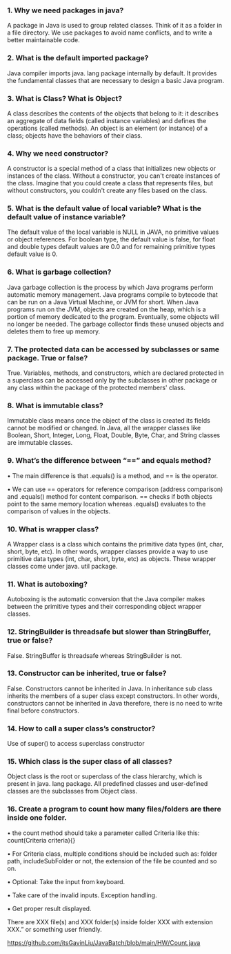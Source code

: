 ### 1.	Why we need packages in java?

A package in Java is used to group related classes. Think of it as a folder in a file directory. We use packages to avoid name conflicts, and to write a better maintainable code. 

### 2.	What is the default imported package?

Java compiler imports java. lang package internally by default. It provides the fundamental classes that are necessary to design a basic Java program.

### 3.	What is Class? What is Object?

A class describes the contents of the objects that belong to it: it describes an aggregate of data fields (called instance variables) and defines the operations (called methods). 
An object is an element (or instance) of a class; objects have the behaviors of their class.

### 4.	Why we need constructor?

A constructor is a special method of a class that initializes new objects or instances of the class. Without a constructor, you can't create instances of the class. Imagine that you could create a class that represents files, but without constructors, you couldn't create any files based on the class.

### 5.	What is the default value of local variable? What is the default value of instance variable?

The default value of the local variable is NULL in JAVA, no primitive values or object references. 
For boolean type, the default value is false, for float and double types default values are 0.0 and for remaining primitive types default value is 0.

### 6.	What is garbage collection?

Java garbage collection is the process by which Java programs perform automatic memory management. Java programs compile to bytecode that can be run on a Java Virtual Machine, or JVM for short. When Java programs run on the JVM, objects are created on the heap, which is a portion of memory dedicated to the program. Eventually, some objects will no longer be needed. The garbage collector finds these unused objects and deletes them to free up memory.

### 7.	The protected data can be accessed by subclasses or same package. True or false?

True. Variables, methods, and constructors, which are declared protected in a superclass can be accessed only by the subclasses in other package or any class within the package of the protected members' class.

### 8.	What is immutable class?

Immutable class means once the object of the class is created its fields cannot be modified or changed. In Java, all the wrapper classes like Boolean, Short, Integer, Long, Float, Double, Byte, Char, and String classes are immutable classes.

### 9.	What’s the difference between “==” and equals method?

•	The main difference is that .equals() is a method, and == is the operator.

•	We can use == operators for reference comparison (address comparison) and .equals() method for content comparison. == checks if both objects point to the same memory location whereas .equals() evaluates to the comparison of values in the objects.

### 10.	What is wrapper class?

A Wrapper class is a class which contains the primitive data types (int, char, short, byte, etc). In other words, wrapper classes provide a way to use primitive data types (int, char, short, byte, etc) as objects. These wrapper classes come under java. util package.

### 11.	What is autoboxing?

Autoboxing is the automatic conversion that the Java compiler makes between the primitive types and their corresponding object wrapper classes.

### 12.	StringBuilder is threadsafe but slower than StringBuffer, true or false?

False. StringBuffer is threadsafe whereas StringBuilder is not.

### 13.	Constructor can be inherited, true or false?

False. Constructors cannot be inherited in Java. In inheritance sub class inherits the members of a super class except constructors. In other words, constructors cannot be inherited in Java therefore, there is no need to write final before constructors.

### 14.	How to call a super class’s constructor?

Use of super() to access superclass constructor


### 15.	Which class is the super class of all classes?

Object class is the root or superclass of the class hierarchy, which is present in java. lang package. All predefined classes and user-defined classes are the subclasses from Object class.

### 16.	Create a program to count how many files/folders are there inside one folder.
•	the count method should take a parameter called Criteria like this: count(Criteria criteria){}

•	For Criteria class, multiple conditions should be included such as: folder path, includeSubFolder or not, the extension of the file be counted and so on. 

•	Optional: Take the input from keyboard.

•	Take care of the invalid inputs. Exception handling.

•	Get proper result displayed.

There are XXX file(s) and XXX folder(s) inside folder XXX with extension XXX.” or something user friendly.

https://github.com/itsGavinLiu/JavaBatch/blob/main/HW/Count.java

